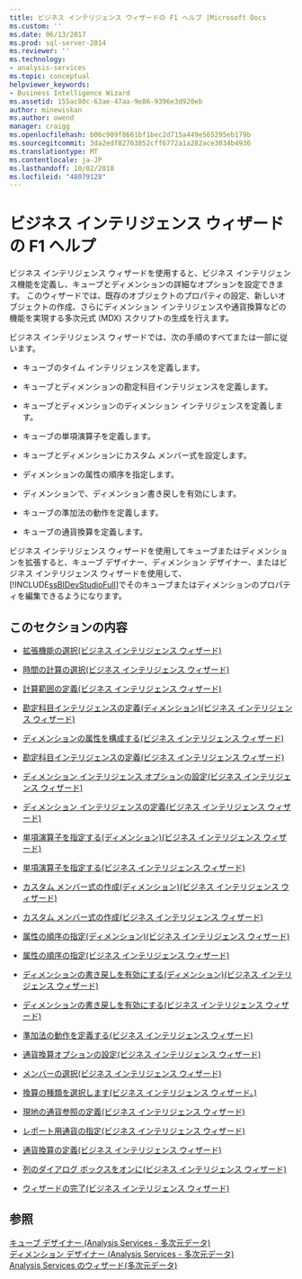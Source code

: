 ```yaml
---
title: ビジネス インテリジェンス ウィザードの F1 ヘルプ |Microsoft Docs
ms.custom: ''
ms.date: 06/13/2017
ms.prod: sql-server-2014
ms.reviewer: ''
ms.technology:
- analysis-services
ms.topic: conceptual
helpviewer_keywords:
- Business Intelligence Wizard
ms.assetid: 155ac80c-63ae-47aa-9e86-9396e3d920eb
author: minewiskan
ms.author: owend
manager: craigg
ms.openlocfilehash: b06c909f8661bf1bec2d715a449e565295eb179b
ms.sourcegitcommit: 3da2edf82763852cff6772a1a282ace3034b4936
ms.translationtype: MT
ms.contentlocale: ja-JP
ms.lasthandoff: 10/02/2018
ms.locfileid: "48079128"
---
```

# <a name="business-intelligence-wizard-f1-help"></a>ビジネス インテリジェンス ウィザードの F1 ヘルプ
  ビジネス インテリジェンス ウィザードを使用すると、ビジネス インテリジェンス機能を定義し、キューブとディメンションの詳細なオプションを設定できます。 このウィザードでは、既存のオブジェクトのプロパティの設定、新しいオブジェクトの作成、さらにディメンション インテリジェンスや通貨換算などの機能を実現する多次元式 (MDX) スクリプトの生成を行えます。  
  
 ビジネス インテリジェンス ウィザードでは、次の手順のすべてまたは一部に従います。  
  
-   キューブのタイム インテリジェンスを定義します。  
  
-   キューブとディメンションの勘定科目インテリジェンスを定義します。  
  
-   キューブとディメンションのディメンション インテリジェンスを定義します。  
  
-   キューブの単項演算子を定義します。  
  
-   キューブとディメンションにカスタム メンバー式を設定します。  
  
-   ディメンションの属性の順序を指定します。  
  
-   ディメンションで、ディメンション書き戻しを有効にします。  
  
-   キューブの準加法の動作を定義します。  
  
-   キューブの通貨換算を定義します。  
  
 ビジネス インテリジェンス ウィザードを使用してキューブまたはディメンションを拡張すると、キューブ デザイナー、ディメンション デザイナー、またはビジネス インテリジェンス ウィザードを使用して、 [!INCLUDE[ssBIDevStudioFull](../includes/ssbidevstudiofull-md.md)]でそのキューブまたはディメンションのプロパティを編集できるようになります。  
  
## <a name="in-this-section"></a>このセクションの内容  
  
-   [拡張機能の選択&#40;ビジネス インテリジェンス ウィザード&#41;](choose-enhancement-business-intelligence-wizard.md)  
  
-   [時間の計算の選択&#40;ビジネス インテリジェンス ウィザード&#41;](choose-time-calculations-business-intelligence-wizard.md)  
  
-   [計算範囲の定義&#40;ビジネス インテリジェンス ウィザード&#41;](define-scope-of-calculations-business-intelligence-wizard.md)  
  
-   [勘定科目インテリジェンスの定義&#40;ディメンション&#41;&#40;ビジネス インテリジェンス ウィザード&#41;](define-account-intelligence-dimension-business-intelligence-wizard.md)  
  
-   [ディメンションの属性を構成する&#40;ビジネス インテリジェンス ウィザード&#41;](configure-dimension-attributes-business-intelligence-wizard.md)  
  
-   [勘定科目インテリジェンスの定義&#40;ビジネス インテリジェンス ウィザード&#41;](define-account-intelligence-business-intelligence-wizard.md)  
  
-   [ディメンション インテリジェンス オプションの設定&#40;ビジネス インテリジェンス ウィザード&#41;](set-dimension-intelligence-options-business-intelligence-wizard.md)  
  
-   [ディメンション インテリジェンスの定義&#40;ビジネス インテリジェンス ウィザード&#41;](define-dimension-intelligence-business-intelligence-wizard.md)  
  
-   [単項演算子を指定する&#40;ディメンション&#41;&#40;ビジネス インテリジェンス ウィザード&#41;](specify-a-unary-operator-dimension-business-intelligence-wizard.md)  
  
-   [単項演算子を指定する&#40;ビジネス インテリジェンス ウィザード&#41;](specify-a-unary-operator-business-intelligence-wizard.md)  
  
-   [カスタム メンバー式の作成&#40;ディメンション&#41;&#40;ビジネス インテリジェンス ウィザード&#41;](create-a-custom-member-formula-dimension-business-intelligence-wizard.md)  
  
-   [カスタム メンバー式の作成&#40;ビジネス インテリジェンス ウィザード&#41;](create-a-custom-member-formula-business-intelligence-wizard.md)  
  
-   [属性の順序の指定&#40;ディメンション&#41;&#40;ビジネス インテリジェンス ウィザード&#41;](specify-attribute-ordering-dimension-business-intelligence-wizard.md)  
  
-   [属性の順序の指定&#40;ビジネス インテリジェンス ウィザード&#41;](specify-attribute-ordering-business-intelligence-wizard.md)  
  
-   [ディメンションの書き戻しを有効にする&#40;ディメンション&#41;&#40;ビジネス インテリジェンス ウィザード&#41;](enable-dimension-writeback-dimension-business-intelligence-wizard.md)  
  
-   [ディメンションの書き戻しを有効にする&#40;ビジネス インテリジェンス ウィザード&#41;](enable-dimension-writeback-business-intelligence-wizard.md)  
  
-   [準加法の動作を定義する&#40;ビジネス インテリジェンス ウィザード&#41;](define-semiadditive-behavior-business-intelligence-wizard.md)  
  
-   [通貨換算オプションの設定&#40;ビジネス インテリジェンス ウィザード&#41;](set-currency-conversion-options-business-intelligence-wizard.md)  
  
-   [メンバーの選択&#40;ビジネス インテリジェンス ウィザード&#41;](select-members-business-intelligence-wizard.md)  
  
-   [換算の種類を選択します&#40;ビジネス インテリジェンス ウィザード。&#41;](select-conversion-type-business-intelligence-wizard.md)  
  
-   [現地の通貨参照の定義&#40;ビジネス インテリジェンス ウィザード&#41;](define-local-currency-reference-business-intelligence-wizard.md)  
  
-   [レポート用通貨の指定&#40;ビジネス インテリジェンス ウィザード&#41;](specify-reporting-currencies-business-intelligence-wizard.md)  
  
-   [通貨換算の定義&#40;ビジネス インテリジェンス ウィザード&#41;](define-currency-conversion-business-intelligence-wizard.md)  
  
-   [列のダイアログ ボックスをオンに&#40;ビジネス インテリジェンス ウィザード&#41;](select-a-column-dialog-box-business-intelligence-wizard.md)  
  
-   [ウィザードの完了&#40;ビジネス インテリジェンス ウィザード&#41;](completing-the-wizard-business-intelligence-wizard.md)  
  
## <a name="see-also"></a>参照  
 [キューブ デザイナー &#40;Analysis Services - 多次元データ&#41;](cube-designer-analysis-services-multidimensional-data.md)   
 [ディメンション デザイナー &#40;Analysis Services - 多次元データ&#41;](dimension-designer-analysis-services-multidimensional-data.md)   
 [Analysis Services のウィザード&#40;多次元データ&#41;](analysis-services-wizards-multidimensional-data.md)  
  
  
